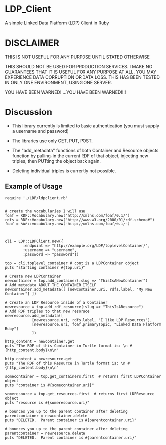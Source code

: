 # LDP_Client

A simple Linked Data Platform (LDP) Client in Ruby

# DISCLAIMER

THIS IS NOT USEFUL FOR ANY PURPOSE UNTIL STATED OTHERWISE

THIS SHOULD NOT BE USED FOR PRODUCTION SERVICES.  I MAKE NO GUARANTEES
THAT IT IS USEFUL FOR ANY PURPOSE AT ALL.  YOU MAY EXPERIENCE DATA CORRUPTION
OR DATA LOSS.  THIS HAS BEEN TESTED IN ONLY ONE ENVIRONMENT, USING
ONE SERVER.

YOU HAVE BEEN WARNED! ...YOU HAVE BEEN WARNED!!!!


# Discussion

* This library currently is limited to basic authentication (you must supply a username and password)

* The libraries use only GET, PUT, POST.

* The "add_metadata" functions of both Container and Resource objects function by pulling-in
the current RDF of that object, injecting new triples, then PUTting the object back again.

* Deleting individual triples is currently not possible.

## Example of Usage

    
    require './LDP/ldpclient.rb'
    
    
    # create the vocabularies I will use
    foaf = RDF::Vocabulary.new("http://xmlns.com/foaf/0.1/")
    rdfs = RDF::Vocabulary.new("http://www.w3.org/2000/01/rdf-schema#")
    foaf = RDF::Vocabulary.new("http://xmlns.com/foaf/0.1/")
    
    
    
    cli = LDP::LDPClient.new({
            :endpoint => "http://example.org/LDP/toplevelContainer/",
            :username => "username",
            :password => "password"})
    
    top = cli.toplevel_container # cont is a LDPContainer object
    puts "starting container #{top.uri}"
    
    # Create new LDPContainer
    newcontainer = top.add_container(:slug => "ThisIsANewContainer") 
    # Add metadata ABOUT THE CONTAINER ITSELF
    newcontainer.add_metadata([ [newcontainer.uri, rdfs.label, "My New Container"] ])
    
    # Create an LDP Resource inside of a Container
    newresource = top.add_rdf_resource(:slug => "ThisIsAResource")
    # Add RDF triples to that new resoruce
    newresource.add_metadata([
                [newresource.uri, rdfs.label, "I like LDP Resources"],
                [newresource.uri, foaf.primaryTopic, "Linked Data Platform Ruby"]	    
                ]) 
    
    http_content = newcontainer.get
    puts "The RDF of this Container in Turtle format is: \n #{http_content.body}\n\n"
    
    http_content = newresource.get
    puts "The RDF of this Resource in Turtle format is: \n #{http_content.body}\n\n"
    
    somecontainer = top.get_containers.first  # returns first LDPContainer object
    puts "container is #{somecontainer.uri}"
    
    someresource = top.get_resources.first  # returns first LDPResource object
    puts "resource is #{someresource.uri}"
    
    # bounces you up to the parent container after deleting
    parentcontainer = newcontainer.delete
    puts "DELETED.  Parent container is #{parentcontainer.uri}"
    
    # bounces you up to the parent container after deleting
    parentcontainer = newresource.delete
    puts "DELETED.  Parent container is #{parentcontainer.uri}"


